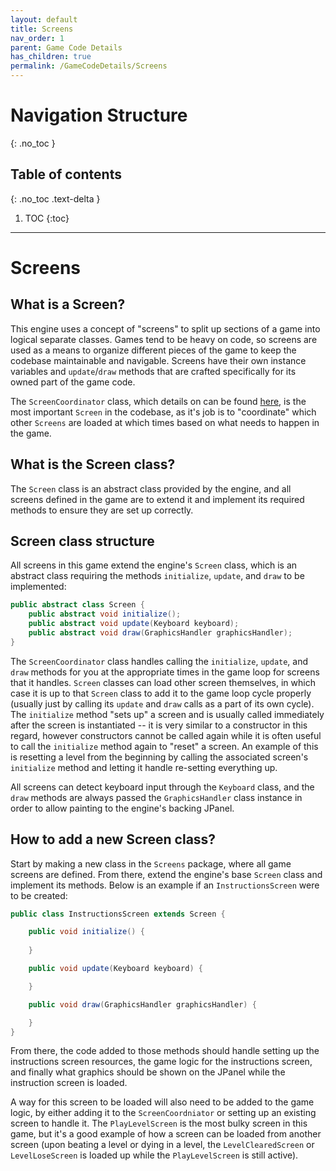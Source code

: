 ```yaml
---
layout: default
title: Screens
nav_order: 1
parent: Game Code Details
has_children: true
permalink: /GameCodeDetails/Screens
---
```


# Navigation Structure
{: .no_toc }

## Table of contents
{: .no_toc .text-delta }

1. TOC
{:toc}

---

# Screens

## What is a Screen?

This engine uses a concept of "screens" to split up sections of a game into logical separate classes. Games tend to be heavy on code, so
screens are used as a means to organize different pieces of the game to keep the codebase maintainable and navigable. 
Screens have their own instance variables and `update`/`draw` methods that are crafted specifically for its owned part of the game code.

The `ScreenCoordinator` class, which details on can be found [here](./ScreensSubSections/screen-coordinator.md), is the most important `Screen` in the codebase,
as it's job is to "coordinate" which other `Screens` are loaded at which times based on what needs to happen in the game.

## What is the Screen class?

The `Screen` class is an abstract class provided by the engine, and all screens defined in the game are to extend it and implement its required methods
to ensure they are set up correctly.

## Screen class structure

All screens in this game extend the engine's `Screen` class, which is an abstract class requiring the methods `initialize`, `update`, and `draw`
to be implemented:

```java
public abstract class Screen {
    public abstract void initialize();
    public abstract void update(Keyboard keyboard);
    public abstract void draw(GraphicsHandler graphicsHandler);
}
```

The `ScreenCoordinator` class handles calling the `initialize`, `update`, and `draw` methods for you at the appropriate times in the game loop
for screens that it handles. `Screen` classes can load other screen themselves, in which case it is up to that `Screen` class to add it to
the game loop cycle properly (usually just by calling its `update` and `draw` calls as a part of its own cycle). The `initialize` method
"sets up" a screen and is usually called immediately after the screen is instantiated -- it is very similar to a constructor in this regard, however constructors
cannot be called again while it is often useful to call the `initialize` method again to "reset" a screen. An example of this is resetting a level from the beginning
by calling the associated screen's `initialize` method and letting it handle re-setting everything up.

All screens can detect keyboard input through the `Keyboard` class, and the
`draw` methods are always passed the `GraphicsHandler` class instance in order to allow painting to the engine's backing JPanel.

## How to add a new Screen class?

Start by making a new class in the `Screens` package, where all game screens are defined. From there, extend the engine's base `Screen` class and
implement its methods. Below is an example if an `InstructionsScreen` were to be created:

```java
public class InstructionsScreen extends Screen {

    public void initialize() {
        
    }   

    public void update(Keyboard keyboard) {

    }

    public void draw(GraphicsHandler graphicsHandler) {

    }      
}
```

From there, the code added to those methods should handle setting up the instructions screen resources,
the game logic for the instructions screen, and finally what graphics should be shown on the JPanel while the instruction screen
is loaded.

A way for this screen to be loaded will also need to be added to the game logic, by either adding it to the `ScreenCoordniator` or setting up an existing screen to handle it.
The `PlayLevelScreen` is the most bulky screen in this game, but it's a good example of how a screen can be loaded from another screen
(upon beating a level or dying in a level, the `LevelClearedScreen` or `LevelLoseScreen` is loaded up while the `PlayLevelScreen` is still active).


